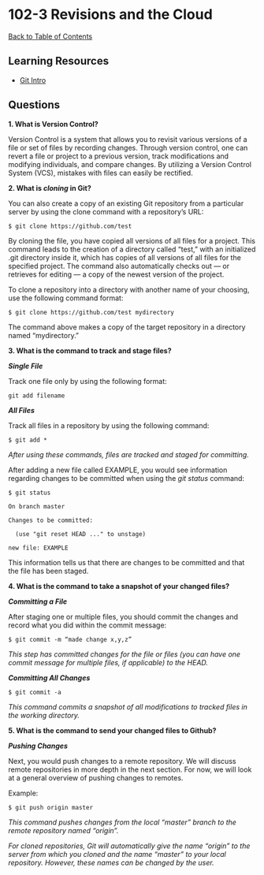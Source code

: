 # 102-3 Revisions and the Cloud

[Back to Table of Contents](../README.md)

## Learning Resources
* [Git Intro](https://blog.udemy.com/git-tutorial-a-comprehensive-guide/)

## Questions

**1. What is Version Control?**

Version Control is a system that allows you to revisit various versions of a file or set of files by recording changes. Through version control, one can revert a file or project to a previous version, track modifications and modifying individuals, and compare changes. By utilizing a Version Control System (VCS), mistakes with files can easily be rectified.

**2. What is *cloning* in Git?**  

You can also create a copy of an existing Git repository from a particular server by using the clone command with a repository’s URL:

    $ git clone https://github.com/test

By cloning the file, you have copied all versions of all files for a project. This command leads to the creation of a directory called “test,” with an initialized .git directory inside it, which has copies of all versions of all files for the specified project. The command also automatically checks out — or retrieves for editing — a copy of the newest version of the project.

To clone a repository into a directory with another name of your choosing, use the following command format:

    $ git clone https://github.com/test mydirectory

The command above makes a copy of the target repository in a directory named “mydirectory.”


**3. What is the command to track and stage files?**  

***Single File***

Track one file only by using the following format:

    git add filename

***All Files***

Track all files in a repository by using the following command:

    $ git add *

*After using these commands, files are tracked and staged for committing.*

After adding a new file called EXAMPLE, you would see information regarding changes to be committed when using the *git status* command:

    $ git status

    On branch master

    Changes to be committed:

      (use "git reset HEAD ..." to unstage)

    new file: EXAMPLE

This information tells us that there are changes to be committed and that the file has been staged.

**4. What is the command to take a snapshot of your changed files?**  

***Committing a File***

After staging one or multiple files, you should commit the changes and record what you did within the commit message:

    $ git commit -m “made change x,y,z”

*This step has committed changes for the file or files (you can have one commit message for multiple files, if applicable) to the HEAD.*  

***Committing All Changes***

    $ git commit -a

*This command commits a snapshot of all modifications to tracked files in the working directory.*

**5. What is the command to send your changed files to Github?**  

***Pushing Changes***

Next, you would push changes to a remote repository. We will discuss remote repositories in more depth in the next section. For now, we will look at a general overview of pushing changes to remotes.

Example:

    $ git push origin master

*This command pushes changes from the local “master” branch to the remote repository named “origin”.*

*For cloned repositories, Git will automatically give the name “origin” to the server from which you cloned and the name “master” to your local repository. However, these names can be changed by the user.*
